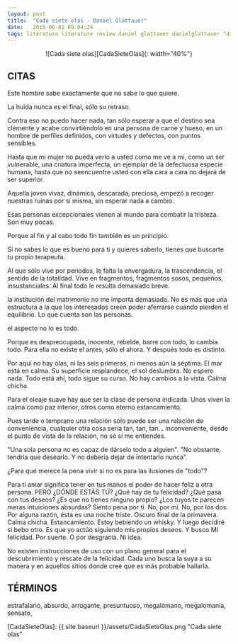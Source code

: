 ```yaml
---
layout: post
title:  "Cada siete olas - Daniel Glattauer"
date:   2015-06-02 09:04:24
tags: literatura literature review daniel glattauer danielglattauer "daniel glattauer" novel novela libro book cadasieteolas cada siete olas "cada siete olas"
---
```




<div style="text-align:center" markdown="1">
![Cada siete olas][CadaSieteOlas]{: width="40%"}
</div>



## CITAS
Este hombre sabe exactamente que no sabe lo que quiere.

La huida nunca es el final, sólo su retraso.

Contra eso no puedo hacer nada, tan sólo esperar a que el destino sea clemente y acabe convirtiéndolo en una persona de carne y hueso, en un hombre de perfiles definidos, con virtudes y defectos, con puntos sensibles.

Hasta que mi mujer no pueda verlo a usted como me ve a mí, como un ser vulnerable, una criatura imperfecta, un ejemplar de la defectuosa especie humana, hasta que no seencuentre usted con ella cara a cara no dejará de ser superior.

Aquella joven vivaz, dinámica, descarada, preciosa, empezó a recoger nuestras ruinas por sí misma, sin esperar nada a cambio.

Esas personas excepcionales vienen al mundo para combatir la tristeza. Son muy pocas.

Porque al fin y al cabo todo fin también es un principio.

Si no sabes lo que es bueno para ti y quieres saberlo, tienes que buscarte tu propio terapeuta.

Al que sólo vive por periodos, le falta la envergadura, la trascendencia, el sentido de la totalidad. Vive en fragmentos, fragmentos sosos, pequeños, insustanciales. Al final todo le resulta demasiado breve.

la institución del matrimonio no me importa demasiado. No es más que una estructura a la que los interesados creen poder aferrarse cuando pierden el equilibrio. Lo que cuenta son las personas.

el aspecto no lo es todo.

Porque es despreocupada, inocente, rebelde, barre con todo, lo cambia todo. Para ella no existe el antes, sólo el ahora. Y después todo es distinto.

Por aquí no hay olas, ni las seis primeras, ni menos aún la séptima. El mar está en calma. Su superficie resplandece, el sol deslumbra. No espero nada. Todo está ahí, todo sigue su curso. No hay cambios a la vista. Calma chicha.

Para el oleaje suave hay que ser la clase de persona indicada. Unos viven la calma como paz interior, otros como eterno estancamiento.

Pues tarde o temprano una relación sólo puede ser una relación de conveniencia, cualquier otra cosa sería tan, tan, tan... inconveniente, desde el punto de vista de la relación, no sé si me entiendes.

"Una sola persona no es capaz de dárselo todo a alguien". "No obstante, tendría que desearlo. Y no debería dejar de intentarlo nunca".

¿Para qué merece la pena vivir si no es para las ilusiones de "todo"?

Para ti amar significa tener en tus manos el poder de hacer feliz a otra persona. PERO ¿DÓNDE ESTÁS TÚ? ¿Qué hay de tu felicidad? ¿Qué pasa con tus deseos? ¿Es que no tienes ninguno propio? ¿Los tuyos te parecen meras intuiciones absurdas? Siento pena por ti. No, por mí. No, por los dos. Por alguna razón, ésta es una noche triste. Oscuro final de la primavera. Calma chicha. Estancamiento. Estoy bebiendo un whisky. Y luego decidiré si bebo otro. Es que yo actúo siguiendo mis propios deseos. Y busco MI felicidad. Por suerte. O por desgracia. Ni idea.

No existen instrucciones de uso con un plano general para el descubrimiento y rescate de la felicidad. Cada uno busca la suya a su manera y en aquellos sitios donde cree que es más probable hallarla.


## TÉRMINOS
estrafalario, absurdo, arrogante, presuntuoso, megalómano, megalomanía, sensato, 



[CadaSieteOlas]: {{ site.baseurl }}/assets/CadaSieteOlas.png "Cada siete olas"
